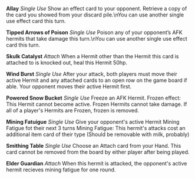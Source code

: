 **Allay** _Single Use_
Show an effect card to your opponent. Retrieve a copy of the card you showed from your discard pile.\nYou can use another single use effect card this turn.

**Tipped Arrows of Poison** _Single Use_
Poison any of your opponent’s AFK hermits that take damage this turn.\nYou can use another single use effect card this turn.

**Skulk Catalyst** _Attach_
When a Hermit other than the Hermit this card is attached to is knocked out, heal this Hermit 50hp.

**Wind Burst** _Single Use_
After your attack, both players must move their active Hermit and any attached cards to an open row on the game board if able.
Your opponent moves their active Hermit first.

**Powered Snow Bucket** _Single Use_
Freeze an AFK Hermit.
Frozen effect: This Hermit cannot become active. Frozen Hermits cannot take damage. If all of a player's Hermits are Frozen, frozen is removed.

**Mining Fatuigue** _Single Use_
Give your opponent's active Hermit Mining Fatigue fot their next 3 turns
Mining Fatigue: This hermit's attacks cost an additional item card of their type
(Should be removable with milk, probably)

**Smithing Table** _Single Use_
Choose an Attach card from your Hand. This card cannot be removed from the board by either player after being played.


**Elder Guardian** _Attach_
When this hermit is attacked, the opponent's active hermit recieves mining fatigue for one round.

